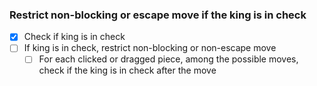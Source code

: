 ### Restrict non-blocking or escape move if the king is in check
- [x] Check if king is in check
- [ ] If king is in check, restrict non-blocking or non-escape move
    - [ ] For each clicked or dragged piece, among the possible moves, check if the king is in check after the move